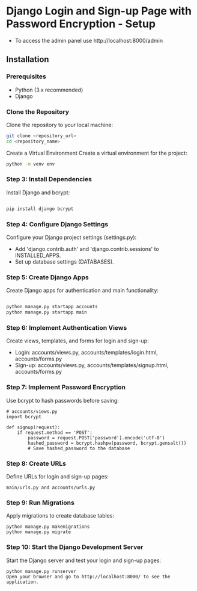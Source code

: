 # Django Login and Sign-up Page with Password Encryption - Setup
- To access the admin panel use http://localhost:8000/admin
## Installation

### Prerequisites

- Python (3.x recommended)
- Django

### Clone the Repository

Clone the repository to your local machine:

```bash
git clone <repository_url>
cd <repository_name>
```

Create a Virtual Environment
Create a virtual environment for the project:
```bash
python -m venv env
```
### Step 3: Install Dependencies
Install Django and bcrypt:

```bash

pip install django bcrypt
```
### Step 4: Configure Django Settings

Configure your Django project settings (settings.py):
- Add 'django.contrib.auth' and 'django.contrib.sessions' to INSTALLED_APPS.
- Set up database settings (DATABASES).
### Step 5: Create Django Apps
Create Django apps for authentication and main functionality:

```bash

python manage.py startapp accounts
python manage.py startapp main
```
### Step 6: Implement Authentication Views
Create views, templates, and forms for login and sign-up:

- Login: accounts/views.py, accounts/templates/login.html, accounts/forms.py
- Sign-up: accounts/views.py, accounts/templates/signup.html, accounts/forms.py
### Step 7: Implement Password Encryption
Use bcrypt to hash passwords before saving:

```
# accounts/views.py
import bcrypt

def signup(request):
    if request.method == 'POST':
        password = request.POST['password'].encode('utf-8')
        hashed_password = bcrypt.hashpw(password, bcrypt.gensalt())
        # Save hashed_password to the database
```
### Step 8: Create URLs
Define URLs for login and sign-up pages:
```
main/urls.py and accounts/urls.py
```
### Step 9: Run Migrations
Apply migrations to create database tables:
```
python manage.py makemigrations
python manage.py migrate
```
### Step 10: Start the Django Development Server
Start the Django server and test your login and sign-up pages:
```
python manage.py runserver
Open your browser and go to http://localhost:8000/ to see the application.
```
